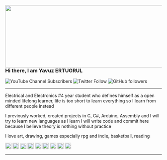 ### <img src="https://media.giphy.com/media/pIMlKqgdZgvo4/giphy.gif" height="200" width="1000px">Hi there, I am Yavuz ERTUGRUL
![YouTube Channel Subscribers](https://img.shields.io/youtube/channel/subscribers/UC-P2F9D65eXks4ORF1sFO1Q?logoColor=%23F000CE&style=social) ![Twitter Follow](https://img.shields.io/twitter/follow/yavuz_ertugrull?logoColor=%2322FAAB&style=social) ![GitHub followers](https://img.shields.io/github/followers/yavuzCodiin?logoColor=%23FF4300&style=social) 

---
Electrical and Electronics #4 year student who defines himself as a open minded lifelong learner, life is too short to learn everything so I learn from different people instead

I previously worked, created projects in C, C#, Arduino, Assembly and I will try to learn new languages as I learn I will write code and commit here because I believe theory is nothing without practice

I love art, drawing, games especially rpg and indie, basketball, reading

[<img src="https://image.flaticon.com/icons/png/512/2881/2881142.png" height="20" width="20px">](https://yavuzertugrul.com/) 
[<img src="https://image.flaticon.com/icons/png/512/220/220608.png" width="20px">](https://steamcommunity.com/profiles/76561198094163565/)
[<img src="https://image.flaticon.com/icons/png/512/145/145812.png" height="18" width="20px">](https://twitter.com/yavuz_ertugrull)
[<img src="https://image.flaticon.com/icons/png/512/747/747543.png" height="20" width="20px">](https://www.facebook.com/zvyyvz/)
[<img src="https://image.flaticon.com/icons/png/512/2111/2111463.png" height="20" width="20px">](https://www.instagram.com/yavuz_ertugrull/)
[<img src="https://image.flaticon.com/icons/png/512/1383/1383262.png" height="20" width="20px">](https://www.linkedin.com/in/yavuz-ertu%C4%9Frul123/)
[<img src="https://image.flaticon.com/icons/png/512/408/408749.png" height="20" width="20px">](https://www.reddit.com/user/TheBigBadA_I)
[<img src="https://image.flaticon.com/icons/png/512/1384/1384060.png" height="20" width="20px">](https://www.youtube.com/channel/UC-P2F9D65eXks4ORF1sFO1Q)
[<img src="https://image.flaticon.com/icons/png/512/174/174872.png" height="20" width="20px">](https://open.spotify.com/user/yavuzertugrul23)



---

<!--
**yavuzCodiin/yavuzCodiin** is a ✨ _special_ ✨ repository because its `README.md` (this file) appears on your GitHub profile.

Here are some ideas to get you started:

- 🔭 I’m currently working on ...
- 🌱 I’m currently learning ...
- 👯 I’m looking to collaborate on ...
- 🤔 I’m looking for help with ...
- 💬 Ask me about ...
- 📫 How to reach me: ...
- 😄 Pronouns: ...
- ⚡ Fun fact: ...
-->
